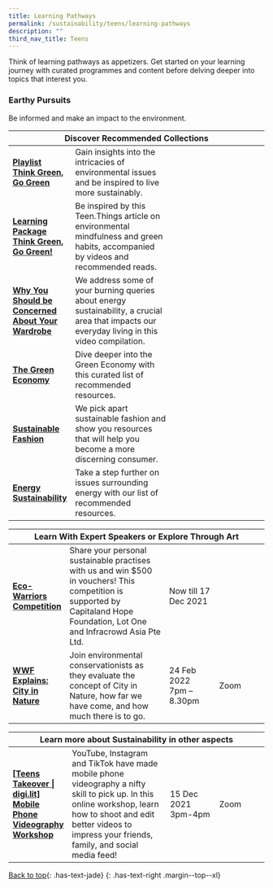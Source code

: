 ```yaml
---
title: Learning Pathways
permalink: /sustainability/teens/learning-pathways
description: ""
third_nav_title: Teens
---
```

Think of learning pathways as appetizers. Get started on your learning journey with curated programmes and content before delving deeper into topics that interest you.

<h3 class="has-text-jade"><b>Earthy Pursuits</b></h3>
Be informed and make an impact to the environment.
<div class="horizontal-scroll margin--bottom--lg">
  <table class="generic-table">
    <thead>
      <tr>
        <th colspan="4" class="is-uppercase has-weight-normal has-text-jade">Discover Recommended Collections</th>
      </tr>
    </thead>
    <tbody>
      <tr>
        <td style="width: 20%;"><a href="/sustainability/teens/content" target="_blank" class="has-text-jade"><b> Playlist<br>Think Green, Go Green</b></a></td>
        <td style="width: 40%;"> Gain insights into the intricacies of environmental issues and be inspired to live more sustainably.</td>
        <td style="width: 20%;"> </td>
        <td style="width: 20%;"> </td>
      </tr>
      <tr>
        <td><a href="/sustainability/teens/content" target="_blank" class="has-text-jade"><b> Learning Package<br>Think Green, Go Green!</b></a></td>
        <td> Be inspired by this Teen.Things article on environmental mindfulness and green habits, accompanied by videos and recommended reads.</td>
        <td></td>
        <td> </td>
      </tr>
<tr>
        <td><a href="/sustainability/adults-seniors/content" target="_blank" class="has-text-jade"><b>Why You Should be Concerned About Your Wardrobe</b></a></td>
        <td>We address some of your burning queries about energy sustainability, a crucial area that impacts our everyday living in this video compilation.</td>
        <td></td>
        <td> </td>
      </tr>
<tr>
        <td><a href="/sustainability/adults-seniors/content" target="_blank" class="has-text-jade"><b>The Green Economy</b></a></td>
        <td>Dive deeper into the Green Economy with this curated list of recommended resources. </td>
        <td></td>
        <td> </td>
      </tr>
<tr>
        <td><a href="/sustainability/adults-seniors/content" target="_blank" class="has-text-jade"><b>Sustainable Fashion</b></a></td>
        <td>We pick apart sustainable fashion and show you resources that will help you become a more discerning consumer.</td>
        <td></td>
        <td> </td>
      </tr>
<tr>
        <td><a href="/sustainability/adults-seniors/content" target="_blank" class="has-text-jade"><b>Energy Sustainability</b></a></td>
        <td>Take a step further on issues surrounding energy with our list of recommended resources.</td>
        <td></td>
        <td> </td>
      </tr>
    </tbody>
  </table>
</div>

<div class="horizontal-scroll margin--bottom--lg">
  <table class="generic-table">
    <thead>
      <tr>
        <th colspan="4" class="is-uppercase has-weight-normal has-text-jade">Learn With Expert Speakers or Explore Through Art</th>
      </tr>
    </thead>
    <tbody>
      <tr>
        <td style="width: 20%;"><a href="https://file.go.gov.sg/rulesforecowarriors.pdf" target="_blank" class="has-text-jade"><b> Eco-Warriors Competition</b></a></td>
        <td style="width: 40%;"> Share your personal sustainable practises with us and win $500 in vouchers! This competition is supported by Capitaland Hope Foundation, Lot One and Infracrowd Asia Pte Ltd. </td>
        <td style="width: 20%;"> Now till 17 Dec 2021</td>
        <td style="width: 20%;"></td>
      </tr>
      <tr>
        <td><a href="#" target="_blank" class="has-text-jade"><b> WWF Explains: City in Nature</b></a></td>
        <td> Join environmental conservationists as they evaluate the concept of City in Nature, how far we have come, and how much there is to go.</td>
        <td>24 Feb 2022<br>7pm – 8.30pm</td>
        <td>Zoom</td>
      </tr>
    </tbody>
  </table>
</div>

<div class="horizontal-scroll margin--bottom--lg">
  <table class="generic-table">
    <thead>
      <tr>
        <th colspan="4" class="is-uppercase has-weight-normal has-text-jade">Learn more about Sustainability in other aspects</th>
      </tr>
    </thead>
    <tbody>
      <tr>
        <td style="width: 20%;"><a href="http://go.gov.sg/nlb-teensprogs" target="_blank" class="has-text-jade"><b>[Teens Takeover | digi.lit] Mobile Phone Videography Workshop</b></a></td>
        <td style="width: 40%;">YouTube, Instagram and TikTok have made mobile phone videography a nifty skill to pick up. In this online workshop, learn how to shoot and edit better videos to impress your friends, family, and social media feed!</td>
        <td style="width: 20%;">15 Dec 2021<br>3pm-4pm</td>
        <td style="width: 20%;">Zoom</td>
      </tr>
  </tbody>
  </table>
</div>

[Back to top](#main-content){: .has-text-jade}
{: .has-text-right .margin--top--xl}